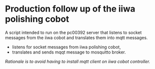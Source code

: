 # Production follow up of the iiwa polishing cobot

A script intended to run on the pc00392 server that listens to socket messages from the iiwa cobot and translates them into mqtt messages.

* listens for socket messages from iiwa polishing cobot,
* translates and sends mqqt message to mosquitto broker.


*Rationale is to avoid having to install mqtt client on iiwa cobot controller.*
